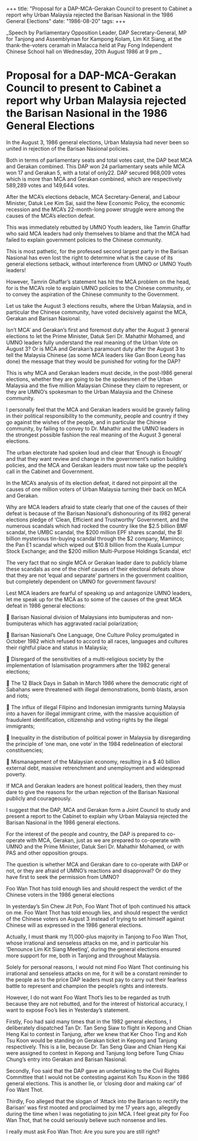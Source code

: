 +++ 
title: "Proposal for a DAP-MCA-Gerakan Council to present to Cabinet a report why Urban Malaysia rejected the Barisan Nasional in the 1986 General Elections"
date: "1986-08-20"
tags:
+++

_Speech by Parliamentary Opposition Leader, DAP Secretary-General, MP for Tanjong and Assemblyman for Kampong Kolam, Lim Kit Siang, at the thank-the-voters ceramah in Malacca held at Pay Fong Independent Chinese School hall on Wednesday, 20th August 1986 at 9 pm	_			

# Proposal for a DAP-MCA-Gerakan Council to present to Cabinet a report why Urban Malaysia rejected the Barisan Nasional in the 1986 General Elections							

In the August 3, 1986 general elections, Urban Malaysia had never been so united in rejection of the Barisan Nasional policies.</u>

Both in terms of parliamentary seats and total votes cast, the DAP beat MCA and Gerakan combined. This DAP won 24 parliamentary seats while MCA won 17 and Gerakan 5, with a total of only22. DAP secured 968,009 votes which is more than MCA and Gerakan combined, which are respectively 589,289 votes and 149,644 votes.

After the MCA’s elections debacle, MCA Secretary-General, and Labour Minister, Datuk Lee Kim Sai, said the New Economic Policy, the economic recession and the MCA’s 22-month-long power struggle were among the causes of the MCA’s election defeat.

This was immediately rebutted by UMNO Youth leaders, like Tamrin Ghaffar who said MCA leaders had only themselves to blame and that the MCA had failed to explain government policies to the Chinese community.

This is most pathetic, for the professed second largest party in the Barisan Nasional has even lost the right to determine what is the cause of its general elections setback, without interference from UMNO or UMNO Youth leaders!

However, Tamrin Ghaffar’s statement has hit the MCA problem on the head, for is the MCA’s role to explain UMNO policies to the Chinese community, or to convey the aspiration of the Chinese community to the Government.

Let us take the August 3 elections results, where the Urban Malaysia, and in particular the Chinese community, have voted decisively against the MCA, Gerakan and Barisan Nasional.

Isn’t MCA’ and Gerakan’s first and foremost duty after the August 3 general elections to let the Prime Minister, Datuk Seri Dr. Mahathir Mohamed, and UMNO leaders fully understand the real meaning of the Urban Vote on August 3? Or is MCA and Gerakan’s paramount duty after the August 3 to tell the Malaysia Chinese (as some MCA leaders like Gan Boon Leong has done) the message that they would be punished for voting for the DAP?

This is why MCA and Gerakan leaders must decide, in the post-l986 general elections, whether they are going to be the spokesmen of the Urban Malaysia and the five million Malaysian Chinese they claim to represent, or they are UMNO’s spokesman to the Urban Malaysia and the Chinese community. 

I personally feel that the MCA and Gerakan leaders would be gravely failing in their political responsibility to the community, people and country if they go against the wishes of the people, and in particular the Chinese community, by failing to convey to Dr. Mahathir and the UMNO leaders in the strongest possible fashion the real meaning of the August 3 general elections. 

The urban electorate had spoken loud and clear that ‘Enough is Enough’ and that they want review and change in the government’s nation building policies, and the MCA and Gerakan leaders must now take up the people’s call in the Cabinet and Government. 

In the MCA’s analysis of its election defeat, it dared not pinpoint all the causes of one million voters of Urban 
Malaysia turning their back on MCA and Gerakan.

Why are MCA leaders afraid to state clearly that one of the causes of their defeat is because of the Barisan Nasional’s dishonouring of its l982 general elections pledge of ‘Clean, Efficient and Trustworthy’ Government, and the numerous scandals which had rocked the country like the $2.5 billion BMF scandal, the UMBC scandal, the $200 million EPF shares scandal, the $l billion mysterious tin-buying scandal through the $2 company, Maminco; the Pan E1 scandal which wiped out $10.8 billion from the Kuala Lumpur Stock Exchange; and the $200 million Multi-Purpose Holdings Scandal, etc! 

The very fact that no single MCA or Gerakan leader dare to publicly blame these scandals as one of the chief causes of their electoral defeats show that they are not ‘equal and separate’ partners in the government coalition, but completely dependent on UMNO for government favours!

Lest MCA leaders are fearful of speaking up and antagonize UMNO leaders, let me speak up for the MCA as to some of the causes of the great MCA defeat in 1986 general elections:

	Barisan Nasional division of Malaysians into bumiputeras and non-bumiputeras which has aggravated racial polarization;

	Barisan Nasional’s One Language, One Culture Policy promulgated in October 1982 which refused to accord to all races, languages and cultures their rightful place and status in Malaysia;

	Disregard of the sensitivities of a multi-religious society by the implementation of Islamisation programmers after the 1982 general elections;

	The 12 Black Days in Sabah in March 1986 where the democratic right of Sabahans were threatened with illegal demonstrations, bomb blasts, arson and riots;

	The influx of illegal Filipino and Indonesian immigrants turning Malaysia into a haven for illegal immigrant crime, with the massive acquisition of fraudulent identification, citizenship and voting rights by the illegal immigrants;

	Inequality in the distribution of political power in Malaysia by disregarding the principle of ‘one man, one vote’ in the 1984 redelineation of electoral constituencies;

	Mismanagement of the Malaysian economy, resulting in a $ 40 billion external debt, massive retrenchment and unemployment and widespread poverty.

If MCA and Gerakan leaders are honest political leaders, then they must dare to give the reasons for the urban rejection of the Barisan Nasional publicly and courageously.

I suggest that the DAP, MCA and Gerakan form a Joint Council to study and present a report to the Cabinet to explain why Urban Malaysia rejected the Barisan Nasional in the 1986 general elections.

For the interest of the people and country, the DAP is prepared to co-operate with MCA, Gerakan, just as we are prepared to co-operate with UMNO and the Prime Minister, Datuk Seri Dr. Mahathir Mohamed, or with PAS and other opposition groups.

The question is whether MCA and Gerakan dare to co-operate with DAP or not, or they are afraid of UMNO’s reactions and disapproval? Or do they have first to seek the permission from UMNO?

Foo Wan Thot has told enough lies and should respect the verdict of the Chinese voters in the 1986 general elections

In yesterday’s Sin Chew Jit Poh, Foo Want Thot of Ipoh continued his attack on me. Foo Want Thot has told enough lies, and should respect the verdict of the Chinese voters on August 3 instead of trying to set himself against Chinese will as expressed in the 1986 general elections.

Actually, I must thank my 11,000-plus majority in Tanjong to Foo Wan Thot, whose irrational and senseless attacks on me, and in particular his ‘Denounce Lim Kit Siang Meeting’, during the general elections ensured more support for me, both in Tanjong and throughout Malaysia.

Solely for personal reasons, I would not mind Foo Want Thot continuing his irrational and senseless attacks on me, for it will be a constant reminder to the people as to the price DAP leaders must pay to carry out their fearless battle to represent and champion the people’s rights and interests.

However, I do not want Foo Want Thot’s lies to be regarded as truth because they are not rebutted, and for the interest of historical accuracy, I want to expose Foo’s lies in Yesterday’s statement.

Firstly, Foo had said many times that in the 1982 general elections, I deliberately dispatched Tan Dr. Tan Seng Siaw to flight in Kepong and Chian Heng Kai to contest in Tanjung, after we knew that Ker Choo Ting and Koh Tsu Koon would be standing on Gerakan ticket in Kepong and Tanjung respectively. This is a lie, because Dr. Tan Seng Giaw and Chian Heng Kai were assigned to contest in Kepong and Tanjung long before Tung Chiau Chung’s entry into Gerakan and Barisan Nasional.

Secondly, Foo said that the DAP gave an undertaking to the Civil Rights Committee that I would not be contesting against Koh Tsu Koon in the 1986 general elections. This is another lie, or ‘closing door and making car’ of Foo Want Thot.

Thirdly, Foo alleged that the slogan of ‘Attack into the Barisan to rectify the Barisan’ was first mooted and proclaimed by me 17 years ago, allegedly during the time when I was negotiating to join MCA. I feel great pity for Foo Wan Thot, that he could seriously believe such nonsense and lies.

I really must ask Foo Wan Thot: Are you sure you are still right? 
 
